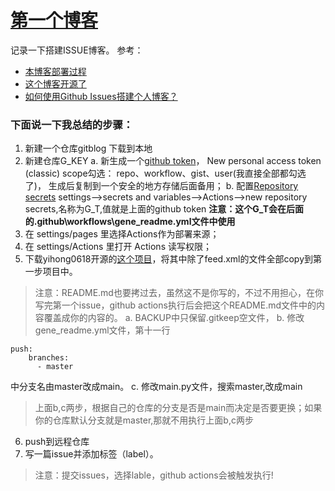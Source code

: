 # [第一个博客](https://github.com/bigbosschenyibo/gitblog/issues/1)

记录一下搭建ISSUE博客。
参考：
- [本博客部署过程 ](https://github.com/692/gitblog/issues/1)
- [这个博客开源了](https://github.com/yihong0618/gitblog/issues/177)
- [如何使用Github Issues搭建个人博客？](https://github.com/humyna/gitblog/issues/1)
### 下面说一下我总结的步骤：
1. 新建一个仓库gitblog 下载到本地
2. 新建仓库G_KEY
a. 新生成一个[github token](https://github.com/settings/tokens)，
New personal access token (classic)
scope勾选： repo、workflow、gist、user(我直接全部都勾选了)，
生成后复制到一个安全的地方存储后面备用；
b. 配置[Repository secrets](https://github.com/humyna/gitblog/settings/secrets/actions)
settings-->secrets and variables-->Actions-->new repository secrets,名称为G_T,值就是上面的github token
**注意：这个G_T会在后面的\.github\workflows\gene_readme.yml文件中使用**
3. 在 settings/pages 里选择Actions作为部署来源；
4. 在 settings/Actions 里打开 Actions 读写权限；
5. 下载yihong0618开源的[这个项目](https://github.com/yihong0618/gitblog)，将其中除了feed.xml的文件全部copy到第一步项目中。
> 注意：README.md也要拷过去，虽然这不是你写的，不过不用担心，在你写完第一个issue，github actions执行后会把这个README.md文件中的内容覆盖成你的内容的。
a. BACKUP中只保留.gitkeep空文件，
b. 修改gene_readme.yml文件，第十一行
```
push:
    branches:
      - master
```
中分支名由master改成main。
c. 修改main.py文件，搜索master,改成main

> 上面b,c两步，根据自己的仓库的分支是否是main而决定是否要更换；如果你的仓库默认分支就是master,那就不用执行上面b,c两步
6. push到远程仓库
7. 写一篇issue并添加标签（label）。
> 注意：提交issues，选择lable，github actions会被触发执行!